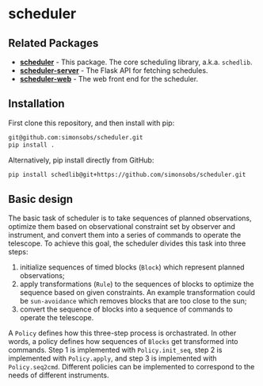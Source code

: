 # scheduler

## Related Packages

* [**scheduler**](https://github.com/simonsobs/scheduler) - This package. The
  core scheduling library, a.k.a. `schedlib`.
* [**scheduler-server**](https://github.com/simonsobs/scheduler-server) - The
  Flask API for fetching schedules.
* [**scheduler-web**](https://github.com/simonsobs/scheduler-web) - The web
  front end for the scheduler.

## Installation
First clone this repository, and then install with pip:
```bash
git@github.com:simonsobs/scheduler.git
pip install .
```

Alternatively, pip install directly from GitHub:
```bash
pip install schedlib@git+https://github.com/simonsobs/scheduler.git
```
## Basic design
The basic task of scheduler is to take sequences of planned observations, optimize them based on observational constraint set by observer and instrument, and convert them into a series of commands to operate the telescope. To achieve this goal, the scheduler divides this task into three steps: 
1. initialize sequences of timed blocks (`Block`) which represent planned observations;
2. apply transformations (`Rule`) to the sequences of blocks to optimize the sequence based on given constraints. An example transformation could be `sun-avoidance` which removes blocks that are too close to the sun;
3. convert the sequence of blocks into a sequence of commands to operate the telescope.

A `Policy` defines how this three-step process is orchastrated. In other words, a policy defines how sequences of `Blocks` get transformed into commands. Step 1 is implemented with `Policy.init_seq`, step 2 is implemented with `Policy.apply`, and step 3 is implemented with `Policy.seq2cmd`. Different policies can be implemented to correspond to the needs of different instruments. 
